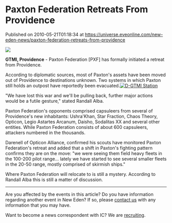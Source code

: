 # Paxton Federation Retreats From Providence
Published on 2010-05-21T01:18:34 at https://universe.eveonline.com/new-eden-news/paxton-federation-retreats-from-providence

![](http://www.eve-ic.net/media/assets/icarticlebanner.png)  
  
 **GTMI, Providence** \- Paxton Federation [PXF] has formally initiated a retreat from Providence.  
  
According to diplomatic sources, most of Paxton's assets have been moved out of Providence to destinations unknown. Two systems in which Paxton still holds an outpost have reportedly been evacuated.[![D-GTMI Station](http://www.eve-ic.net/media/articles/3901/lonelystationthumb.png)](http://www.eve-ic.net/media/igbd/igbd.php?faction=ic&url=http://www.eve-ic.net/media/articles/3901/lonelystation.png)  
  
"We have lost this war and we'll be pulling back, further major actions would be a futile gesture," stated Randall Alba.  
  
Paxton Federation's opponents comprised capsuleers from several of Providence's new inhabitants: Ushra'Khan, Star Fraction, Chaos Theory, Opticon, Legio Astartes Arcanum, Daisho, Sodalitas XX and several other entities. While Paxton Federation consists of about 600 capsuleers, attackers numbered in the thousands.  
  
Darenell of Opticon Alliance, confirmed his scouts have monitored Paxton Federation's retreat and added that a shift in Paxton's fighting pattern confirms they are on the move: "we were seeing them field heavy fleets in the 100-200 pilot range... lately we have started to see several smaller fleets in the 20-50 range, mostly comprised of skirmish ships."  
  
Where Paxton Federation will relocate to is still a mystery. According to Randall Alba this is still a matter of discussion.

* * *

Are you affected by the events in this article? Do you have information regarding another event in New Eden? If so, please [contact us](http://www.eveonline.com/news.asp?a=submitrp) with any information that you may have.  
  
Want to become a news correspondent with IC? We are [recruiting](http://www.eveonline.com/isd.asp).
